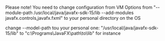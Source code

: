 Please note! 
You need to change configuration from VM Options from
"--module-path /usr/local/java/javafx-sdk-15/lib --add-modules javafx.controls,javafx.fxml"
to your personal directory on the OS

change --model-path tou your personal one: "/usr/local/java/javafx-sdk-15/lib" to "c:\Programs\JavaFX\path\to\lib" for instance
